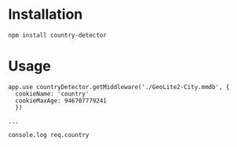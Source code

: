 # Installation

```
npm install country-detector
```

# Usage

```
app.use countryDetector.getMiddleware('./GeoLite2-City.mmdb', {
  cookieName: 'country'
  cookieMaxAge: 946707779241
  })

...

console.log req.country
```
